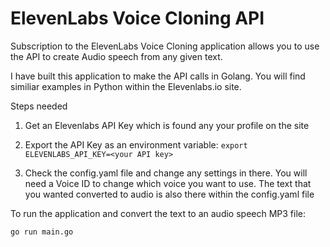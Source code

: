 # ElevenLabs Voice Cloning API

Subscription to the ElevenLabs Voice Cloning application allows you to use the API to create Audio speech from any given text.

I have built this application to make the API calls in Golang. You will find similiar examples in Python within the Elevenlabs.io site.

Steps needed

1) Get an Elevenlabs API Key which is found any your profile on the site
   
2) Export the API Key as an environment variable:
   `export ELEVENLABS_API_KEY=<your API key>`
   
3) Check the config.yaml file and change any settings in there. You will need a Voice ID to change which voice you want to use. The text that you wanted converted to audio is also there within the config.yaml file

To run the application and convert the text to an audio speech MP3 file:

```go run main.go```

